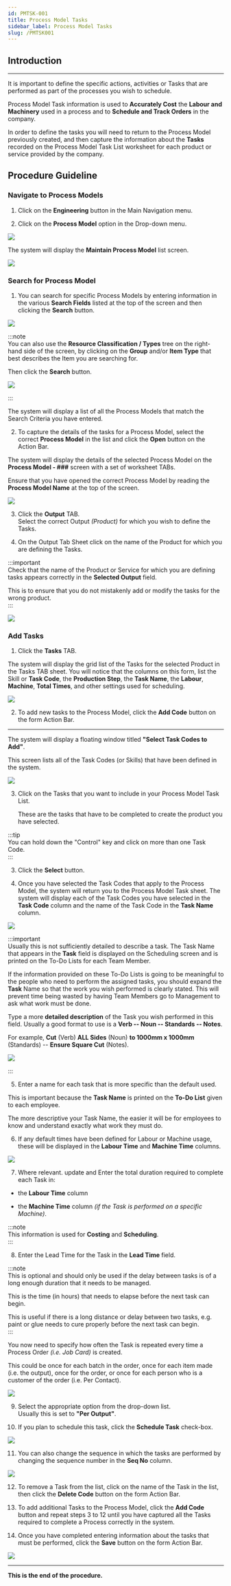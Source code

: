```yaml
---
id: PMTSK-001
title: Process Model Tasks 
sidebar_label: Process Model Tasks 
slug: /PMTSK001
---
```

## Introduction  
___

It is important to define the specific actions, activities or Tasks that are performed as part of the processes you wish to schedule.  

Process Model Task information is used to **Accurately Cost** the **Labour and Machinery** used in a process and to **Schedule and Track Orders** in the company.  

In order to define the tasks you will need to return to the Process Model previously created, and then capture the information about the **Tasks** recorded on the Process Model Task List worksheet for each product or service provided by the company.  

## Procedure Guideline  

### Navigate to Process Models  

1. Click on the **Engineering** button in the Main Navigation menu.  

2. Click on the **Process Model** option in the Drop-down menu.  

![](../static/img/docs/PMTSK-001/image01.png)  

The system will display the **Maintain Process Model** list screen.  

<!-- This screen lists all of the Process Models that have been captured in the Sense-i System.   -->

![](../static/img/docs/PMTSK-001/image02.png)  

### Search for Process Model  

1. You can search for specific Process Models by entering information in the various **Search Fields** listed at the top of the screen and then clicking the **Search** button.  

![](../static/img/docs/PMTSK-001/image03.png)  

:::note  
You can also use the **Resource Classification / Types** tree on the right-hand side of the screen, by clicking on the **Group** and/or **Item Type** that best describes the Item you are searching for.  

Then click the **Search** button.  

![](../static/img/docs/PMTSK-001/image04.png)  

:::  

The system will display a list of all the Process Models that match the Search Criteria you have entered.  

2. To capture the details of the tasks for a Process Model, select the correct **Process Model** in the list and click the **Open** button on the Action Bar.  

The system will display the details of the selected Process Model on the **Process Model - ###** screen with a set of worksheet TABs.  

Ensure that you have opened the correct Process Model by reading the **Process Model Name** at the top of the screen.  

![](../static/img/docs/PMTSK-001/image05.png)  

3. Click the **Output** TAB.  
    Select the correct Output _(Product)_ for which you wish to define the Tasks. 

4. On the Output Tab Sheet click on the name of the Product for which you are defining the Tasks.  

:::important  
Check that the name of the Product or Service for which you are defining tasks appears correctly in the **Selected Output** field.  

This is to ensure that you do not mistakenly add or modify the tasks for the wrong product.  
:::

![](../static/img/docs/PMTSK-001/image06.png)  

### Add Tasks

1. Click the **Tasks** TAB.  

The system will display the grid list of the Tasks for the selected Product in the Tasks TAB sheet. You will notice that the columns on this form, list the Skill or **Task Code**, the **Production Step**, the **Task Name**, the **Labour**, **Machine**, **Total Times**, and other settings used for scheduling.  

![](../static/img/docs/PMTSK-001/image07.png)  

2. To add new tasks to the Process Model, click the **Add Code** button on the form Action Bar.  
  
___

The system will display a floating window titled **"Select Task Codes to Add"**.  

This screen lists all of the Task Codes (or Skills) that have been defined in the system.  

![](../static/img/docs/PMTSK-001/image08.png)  

3. Click on the Tasks that you want to include in your Process Model Task List.  

    These are the tasks that have to be completed to create the product you have selected.  

:::tip  
You can hold down the "Control" key and click on more than one Task Code.  
:::  

3. Click the **Select** button.  

4. Once you have selected the Task Codes that apply to the Process Model, the system will return you to the Process Model Task sheet.  The system will display each of the Task Codes you have selected in the **Task Code** column and the name of the Task Code in the **Task Name** column.  

![](../static/img/docs/PMTSK-001/image10.png)  

:::important  
Usually this is not sufficiently detailed to describe a task. The Task Name that appears in the **Task** field is displayed on the Scheduling screen and is printed on the To-Do Lists for each Team Member.  

If the information provided on these To-Do Lists is going to be meaningful to the people who need to perform the assigned tasks, you should expand the **Task** Name so that the work you wish performed is clearly stated. This will prevent time being wasted by having Team Members go to Management to ask what work must be done.  

Type a more **detailed description** of the Task you wish performed in this field. Usually a good format to use is a **Verb -- Noun -- Standards -- Notes**.  

For example, **Cut** (Verb) **ALL Sides** (Noun) **to 1000mm x 1000mm** (Standards) -- **Ensure Square Cut** (Notes).  

![](../static/img/docs/PMTSK-001/image11.png)  

:::  

5. Enter a name for each task that is more specific than the default used.  

This is important because the **Task Name** is printed on the **To-Do List** given to each employee.  

The more descriptive your Task Name, the easier it will be for employees to know and understand exactly what work they must do.  

6. If any default times have been defined for Labour or Machine usage, these will be displayed in the **Labour Time** and **Machine Time** columns.  

![](../static/img/docs/PMTSK-001/image12.png)  

7. Where relevant. update and Enter the total duration required to complete each Task in:  
-   the **Labour Time** column  

-   the **Machine Time** column _(if the Task is performed on a specific Machine)_.  

:::note  
This information is used for **Costing** and **Scheduling**.  
:::  

8. Enter the Lead Time for the Task in the **Lead Time** field.  

:::note  
This is optional and should only be used if the delay between tasks is of a long enough duration that it needs to be managed.  

This is the time (in hours) that needs to elapse before the next task can begin.  

This is useful if there is a long distance or delay between two tasks, e.g. paint or glue needs to cure properly before the next task can begin.  
:::

You now need to specify how often the Task is repeated every time a Process Order _(i.e. Job Card)_ is created.  

This could be once for each batch in the order, once for each item made (i.e. the output), once for the order, or once for each person who is a customer of the order (i.e. Per Contact).  

![](../static/img/docs/PMTSK-001/image13.png)  

9. Select the appropriate option from the drop-down list.  
    Usually this is set to **"Per Output"**.   

10. If you plan to schedule this task, click the **Schedule Task** check-box.  

![](../static/img/docs/PMTSK-001/image15.png)  

11. You can also change the sequence in which the tasks are performed by changing the sequence number in the **Seq No** column.  

![](../static/img/docs/PMTSK-001/image14.png)  

12. To remove a Task from the list, click on the name of the Task in the list, then click the **Delete Code** button on the form Action Bar.  

13. To add additional Tasks to the Process Model, click the **Add Code** button and repeat steps 3 to 12 until you have captured all the Tasks required to complete a Process correctly in the system.  

14. Once you have completed entering information about the tasks that must be performed, click the **Save** button on the form Action Bar.  

![](../static/img/docs/PMTSK-001/image16.png)  

___

**This is the end of the procedure.**
